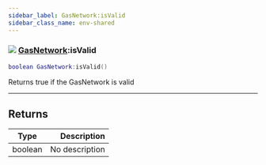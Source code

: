 ```yaml
---
sidebar_label: GasNetwork:isValid
sidebar_class_name: env-shared
---
```


### ![](/img/wiki/shared.png) [GasNetwork](../gasnetwork/README.md):isValid

```lua
boolean GasNetwork:isValid()
```

Returns true if the GasNetwork is valid<br/>

-----------------
## Returns

| Type   | Description |
| ------ | ----------: |
| boolean | No description |
